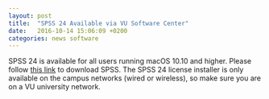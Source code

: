 ```yaml
---
layout: post
title:  "SPSS 24 Available via VU Software Center"
date:   2016-10-14 15:06:09 +0200
categories: news software
---
```

SPSS 24 is available for all users running macOS 10.10 and higher. Please follow [this link](munki://detail-spss24) to download SPSS. The SPSS 24 license installer is only available on the campus networks (wired or wireless), so make sure you are on a VU university network.
